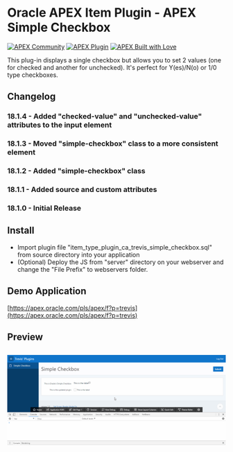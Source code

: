 # Oracle APEX Item Plugin - APEX Simple Checkbox

[![APEX Community](https://cdn.rawgit.com/rafael-trevisan/apex-github-badges/12a4f7be/badges/apex-community-badge.svg)](https://github.com/rafael-trevisan/apex-github-badges) [![APEX Plugin](https://cdn.rawgit.com/rafael-trevisan/apex-github-badges/12a4f7be/badges/apex-plugin-badge.svg)](https://github.com/rafael-trevisan/apex-github-badges)
[![APEX Built with Love](https://cdn.rawgit.com/rafael-trevisan/apex-github-badges/12a4f7be/badges/apex-love-badge.svg)](https://github.com/rafael-trevisan/apex-github-badges)

This plug-in displays a single checkbox but allows you to set 2 values (one for checked and another for unchecked). It's perfect for Y(es)/N(o) or 1/0 type checkboxes.

## Changelog
### 18.1.4 - Added "checked-value" and "unchecked-value" attributes to the input element
### 18.1.3 - Moved "simple-checkbox" class to a more consistent element
### 18.1.2 - Added "simple-checkbox" class
### 18.1.1 - Added source and custom attributes
### 18.1.0 - Initial Release

## Install
- Import plugin file "item_type_plugin_ca_trevis_simple_checkbox.sql" from source directory into your application
- (Optional) Deploy the JS from "server" directory on your webserver and change the "File Prefix" to webservers folder.

## Demo Application
[https://apex.oracle.com/pls/apex/f?p=trevis](https://apex.oracle.com/pls/apex/f?p=trevis)

## Preview
## ![](https://github.com/rafael-trevisan/apex-plugin-simple_checkbox/blob/master/preview.gif)
